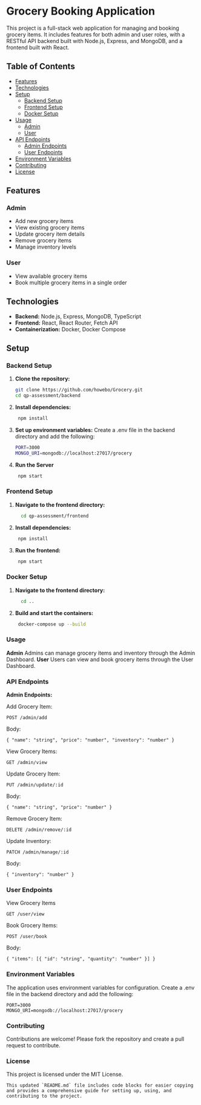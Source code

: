 # Grocery Booking Application

This project is a full-stack web application for managing and booking grocery items. It includes features for both admin and user roles, with a RESTful API backend built with Node.js, Express, and MongoDB, and a frontend built with React.

## Table of Contents

- [Features](#features)
- [Technologies](#technologies)
- [Setup](#setup)
  - [Backend Setup](#backend-setup)
  - [Frontend Setup](#frontend-setup)
  - [Docker Setup](#docker-setup)
- [Usage](#usage)
  - [Admin](#admin)
  - [User](#user)
- [API Endpoints](#api-endpoints)
  - [Admin Endpoints](#admin-endpoints)
  - [User Endpoints](#user-endpoints)
- [Environment Variables](#environment-variables)
- [Contributing](#contributing)
- [License](#license)

## Features

### Admin
- Add new grocery items
- View existing grocery items
- Update grocery item details
- Remove grocery items
- Manage inventory levels

### User
- View available grocery items
- Book multiple grocery items in a single order

## Technologies

- **Backend:** Node.js, Express, MongoDB, TypeScript
- **Frontend:** React, React Router, Fetch API
- **Containerization:** Docker, Docker Compose

## Setup

### Backend Setup

1. **Clone the repository:**
   ```bash
   git clone https://github.com/howebo/Grocery.git
   cd qp-assessment/backend

2. **Install dependencies:**
   ```bash
    npm install
3.  **Set up environment variables:**
     Create a .env file in the backend directory and add the following:
      ```bash
      PORT=3000
      MONGO_URI=mongodb://localhost:27017/grocery
4. **Run the Server**
   ```bash 
    npm start

### Frontend Setup

1. **Navigate to the frontend directory:**
    ```bash
      cd qp-assessment/frontend
2. **Install dependencies:**
   ```bash
    npm install
3. **Run the frontend:**
   ```bash
    npm start

### Docker Setup
 1. **Navigate to the frontend directory:**
    ```bash
      cd ..
2. **Build and start the containers:**
   ```bash
    docker-compose up --build

### Usage
  **Admin**
    Admins can manage grocery items and inventory through the Admin Dashboard.
  **User**
    Users can view and book grocery items through the User Dashboard.



### API Endpoints
**Admin Endpoints:**
  
  Add Grocery Item:
  
    POST /admin/add
Body:

    { "name": "string", "price": "number", "inventory": "number" }

View Grocery Items:

    GET /admin/view

Update Grocery Item:

    PUT /admin/update/:id

Body:

    { "name": "string", "price": "number" }

Remove Grocery Item:

    DELETE /admin/remove/:id

Update Inventory:

    PATCH /admin/manage/:id

Body:

    { "inventory": "number" }

### User Endpoints
 
View Grocery Items

    GET /user/view
    
Book Grocery Items:

    POST /user/book

Body:

    { "items": [{ "id": "string", "quantity": "number" }] }

### Environment Variables
  
  The application uses environment variables for configuration. Create a .env file in the backend directory and add the following:

    PORT=3000
    MONGO_URI=mongodb://localhost:27017/grocery

### Contributing
  
  Contributions are welcome! Please fork the repository and create a pull request to contribute.

### License
  
  This project is licensed under the MIT License.

    This updated `README.md` file includes code blocks for easier copying and provides a comprehensive guide for setting up, using, and contributing to the project.






